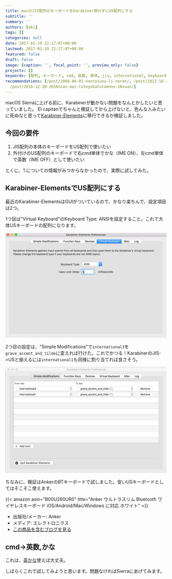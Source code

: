 ```yaml
---
title: macのJIS配列のキーボードをKarabiner使わずにUS配列にする
subtitle: ''
summary: ''
authors: [aki]
tags: []
categories: null
date: 2017-01-19 22:17:07+00:00
lastmod: 2017-01-19 22:17:07+00:00
featured: false
draft: false
image: {caption: '', focal_point: '', preview_only: false}
projects: []
keywords: [配列, キーボード, cmd, 英数, 単体, jis, international, keyboard, ime, anker]
recommendations: [/post/2008-06-01-nantoiunu-li-noren/, /post/2012-10-31-amazonno1gb-slash-1yuan-sutoreziglacierwokomandoraindeshi-uglacier-cmdnoshi-ifang/,
  /post/2016-12-30-2016nian-mai-tuteyokatutamono-10xuan/]
---
```

macOS Sierraに上げる前に、Karabinerが動かない問題をなんとかしたいと思っていました。 El capitanでちゃんと検証してから上げないと、色んな人みたいに死ぬなと思って[Karabiner-Elements](https://github.com/tekezo/Karabiner-Elements)に移行できるか検証しました。

## 今回の要件

1. JIS配列の本体のキーボードをUS配列で使いたい
2. 外付けのUS配列のキーボードで右cmd単体でかな（IME ON）、左cmd単体で英数（IME OFF）として使いたい

とくに、1.についての情報がみつからなかったので、実際に試してみた。

## Karabiner-ElementsでUS配列にする

最近のKarabiner-ElementsはGUIがついているので、かなり楽ちんで、設定項目は2つ。

1つ目は"Virtual Keyboard"のKeyboard Type: ANSIを設定すること。これで大体USキーボードの配列になります。

![](20170119221149.png)

2つ目の設定は、"Simple Modifications"で`international3`を`grave_accent_and_tilde`に変えれば行けた。これでかつる！KarabinerのJIS-\>USと揃えるには`international1`も同様に割り当てれば良さそう。

![](20170119221202.png)

ちなみに、検証はAnkerのBTキーボードで試しました。安いUSキーボードとしてはそこそこ使えます。

{{< amazon asin="B00U260UR0" title="Anker ウルトラスリム Bluetooth ワイヤレスキーボード iOS/Android/Mac/Windows に対応 ホワイト" >}}


- 出版社/メーカー: Anker
- メディア: エレクトロニクス
- [この商品を含むブログを見る](http://d.hatena.ne.jp/asin/B00U260UR0/chezou-22)

## cmd-\>英数,かな

これは、[英かな](https://ei-kana.appspot.com/)使えば大丈夫。

しばらくこれで試してみようと思います。問題なければSierraにあげてみます。


